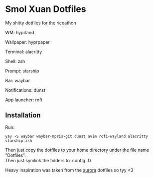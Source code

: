# Smol Xuan Dotfiles

My shitty dotfiles for the riceathon


WM: hyprland

Wallpaper: hyprpaper

Terminal: alacritty

Shell: zsh

Prompt: starship

Bar: waybar

Notifications: dunst

App launcher: rofi



## Installation
Run:

```
yay -S waybar waybar-mpris-git dunst nvim rofi-wayland alacritty starship zsh
```

Then just copy the dotfiles to your home directory under the file name "Dotfiles".   
Then just symlink the folders to .config :​D



Heavy inspiration was taken from the [aurora](https://github.com/flick0/dotfiles/tree/aurora) dotfiles so tyy <​3